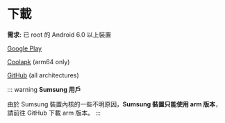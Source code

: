 # 下載

**需求:** 已 root 的 Android 6.0 以上裝置

[Google Play](https://play.google.com/store/apps/details?id=moe.shizuku.redirectstorage)

[Coolapk](https://www.coolapk.com/apk/moe.shizuku.redirectstorage) (arm64 only)

[GitHub](https://github.com/RikkaApps/StorageRedirect-assets/releases) (all architectures)

::: warning
**Sumsung 用戶**

由於 Sumsung 裝置內核的一些不明原因，**Sumsung 裝置只能使用 arm 版本**，請前往 GitHub 下載 arm 版本。
:::